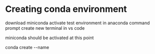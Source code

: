 # Creating conda environment
download miniconda
activate test environment in anaconda command prompt
create new terminal in vs code 

miniconda should be activated at this point

conda create --name <name>